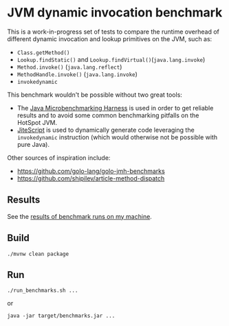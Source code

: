 # JVM dynamic invocation benchmark

This is a work-in-progress set of tests to compare the runtime overhead of
different dynamic invocation and lookup primitives on the JVM, such as:

* `Class.getMethod()`
* `Lookup.findStatic()` and `Lookup.findVirtual()`(`java.lang.invoke`)
* `Method.invoke()` (`java.lang.reflect`)
* `MethodHandle.invoke()` (`java.lang.invoke`)
* `invokedynamic`

This benchmark wouldn't be possible without two great tools:
* The [Java Microbenchmarking Harness][jmh] is used in order to get reliable results
  and to avoid some common benchmarking pitfalls on the HotSpot JVM.
* [JiteScript][jite] is used to dynamically generate code leveraging the `invokedynamic`
  instruction (which would otherwise not be possible with pure Java).

Other sources of inspiration include:
* https://github.com/golo-lang/golo-jmh-benchmarks
* https://github.com/shipilev/article-method-dispatch

## Results

See the [results of benchmark runs on my machine](results.md).

## Build

    ./mvnw clean package

## Run

    ./run_benchmarks.sh ...

or

    java -jar target/benchmarks.jar ...


[jmh]: http://openjdk.java.net/projects/code-tools/jmh/
[jite]: https://github.com/qmx/jitescript

